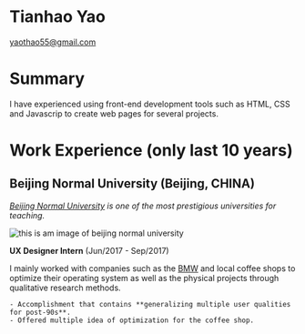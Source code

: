 # Tianhao Yao

yaothao55@gmail.com


# Summary

I have experienced using front-end development tools such as HTML, CSS and Javascrip to create web pages for several projects.

# Work Experience (only last 10 years)

## Beijing Normal University (Beijing, CHINA)

*[Beijing Normal University](https://english.bnu.edu.cn/) is one of the most prestigious universities for teaching.*

![this is am image of beijing normal university](https://www.google.com/url?sa=i&url=https%3A%2F%2Fwww.china-admissions.com%2Fbeijing-normal-university%2F&psig=AOvVaw1fuOaZfwtkC73DYAeQjfLf&ust=1649366333279000&source=images&cd=vfe&ved=0CAoQjRxqFwoTCLDbhMeugPcCFQAAAAAdAAAAABAD)

**UX Designer Intern** (Jun/2017 - Sep/2017)

I mainly worked with companies such as the [BMW](https://www.bmwusa.com/) and local coffee shops to optimize their operating system as well as the physical projects through qualitative research methods.
```
- Accomplishment that contains **generalizing multiple user qualities for post-90s**.
- Offered multiple idea of optimization for the coffee shop.
```
